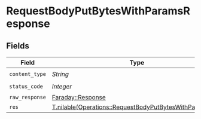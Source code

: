 # RequestBodyPutBytesWithParamsResponse


## Fields

| Field                                                                                                                  | Type                                                                                                                   | Required                                                                                                               | Description                                                                                                            |
| ---------------------------------------------------------------------------------------------------------------------- | ---------------------------------------------------------------------------------------------------------------------- | ---------------------------------------------------------------------------------------------------------------------- | ---------------------------------------------------------------------------------------------------------------------- |
| `content_type`                                                                                                         | *String*                                                                                                               | :heavy_check_mark:                                                                                                     | N/A                                                                                                                    |
| `status_code`                                                                                                          | *Integer*                                                                                                              | :heavy_check_mark:                                                                                                     | N/A                                                                                                                    |
| `raw_response`                                                                                                         | [Faraday::Response](https://www.rubydoc.info/gems/faraday/Faraday/Response)                                            | :heavy_minus_sign:                                                                                                     | N/A                                                                                                                    |
| `res`                                                                                                                  | [T.nilable(Operations::RequestBodyPutBytesWithParamsRes)](../../models/operations/requestbodyputbyteswithparamsres.md) | :heavy_minus_sign:                                                                                                     | OK                                                                                                                     |